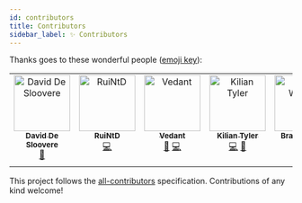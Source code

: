```yaml
---
id: contributors
title: Contributors
sidebar_label: ✨ Contributors
---
```


Thanks goes to these wonderful people ([emoji key][acek]):

<!-- ALL-CONTRIBUTORS-LIST:START - Do not remove or modify this section -->
<!-- prettier-ignore-start -->
<!-- markdownlint-disable -->
<table>
  <tbody>
    <tr>
      <td align="center" valign="top" width="14.28%"><a href="https://blog.deltacode.be"><img src="https://avatars.githubusercontent.com/u/352626?v=4?s=100" width="100px;" alt="David De Sloovere"/><br /><sub><b>David De Sloovere</b></sub></a><br /><a href="https://github.com/JanDeDobbeleer/aliae/commits?author=DavidDeSloovere" title="Documentation">📖</a></td>
      <td align="center" valign="top" width="14.28%"><a href="https://github.com/RuiNtD"><img src="https://avatars.githubusercontent.com/u/1149870?v=4?s=100" width="100px;" alt="RuiNtD"/><br /><sub><b>RuiNtD</b></sub></a><br /><a href="https://github.com/JanDeDobbeleer/aliae/commits?author=RuiNtD" title="Code">💻</a></td>
      <td align="center" valign="top" width="14.28%"><a href="https://bittu.eu.org"><img src="https://avatars.githubusercontent.com/u/83997633?v=4?s=100" width="100px;" alt="Vedant"/><br /><sub><b>Vedant</b></sub></a><br /><a href="#maintenance-vedantmgoyal2009" title="Maintenance">🚧</a> <a href="https://github.com/JanDeDobbeleer/aliae/commits?author=vedantmgoyal2009" title="Code">💻</a></td>
      <td align="center" valign="top" width="14.28%"><a href="https://github.com/kiliantyler"><img src="https://avatars.githubusercontent.com/u/22827191?v=4?s=100" width="100px;" alt="Kilian Tyler"/><br /><sub><b>Kilian Tyler</b></sub></a><br /><a href="https://github.com/JanDeDobbeleer/aliae/commits?author=kiliantyler" title="Code">💻</a> <a href="https://github.com/JanDeDobbeleer/aliae/commits?author=kiliantyler" title="Documentation">📖</a></td>
      <td align="center" valign="top" width="14.28%"><a href="http://boldandbrad.dev"><img src="https://avatars.githubusercontent.com/u/11165073?v=4?s=100" width="100px;" alt="Brad Wojcik"/><br /><sub><b>Brad Wojcik</b></sub></a><br /><a href="https://github.com/JanDeDobbeleer/aliae/commits?author=boldandbrad" title="Code">💻</a> <a href="https://github.com/JanDeDobbeleer/aliae/commits?author=boldandbrad" title="Documentation">📖</a></td>
      <td align="center" valign="top" width="14.28%"><a href="https://github.com/cethien"><img src="https://avatars.githubusercontent.com/u/60463918?v=4?s=100" width="100px;" alt="Borislaw Sotnikow"/><br /><sub><b>Borislaw Sotnikow</b></sub></a><br /><a href="https://github.com/JanDeDobbeleer/aliae/commits?author=cethien" title="Code">💻</a> <a href="https://github.com/JanDeDobbeleer/aliae/commits?author=cethien" title="Documentation">📖</a></td>
    </tr>
  </tbody>
</table>

<!-- markdownlint-restore -->
<!-- prettier-ignore-end -->

<!-- ALL-CONTRIBUTORS-LIST:END -->

This project follows the [all-contributors][ac] specification.
Contributions of any kind welcome!

[acek]: https://allcontributors.org/docs/en/emoji-key
[ac]: https://github.com/all-contributors/all-contributors
